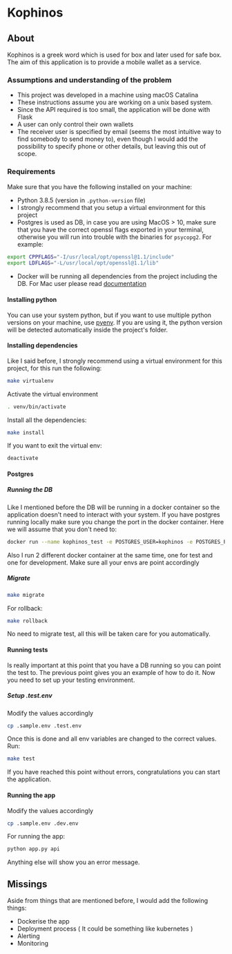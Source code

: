 # Kophinos

## About
Kophinos is a greek word which is used for box and later used for safe box. The aim of this application is to provide a
mobile wallet as a service.

### Assumptions and understanding of the problem

- This project was developed in a machine using macOS Catalina
- These instructions assume you are working on a unix based system.
- Since the API required is too small, the application will be done with Flask
- A user can only control their own wallets
- The receiver user is specified by email (seems the most intuitive way to find somebody to send
money to), even though I would add the possibility to specify phone or other details, but leaving
this out of scope.

### Requirements

Make sure that you have the following installed on your machine:

- Python 3.8.5 (version in `.python-version` file)
- I strongly recommend that you setup a virtual environment for this project
- Postgres is used as DB, in case you are using MacOS > 10, make sure that you have the correct openssl flags exported in your terminal, otherwise you will run into trouble with the binaries for `psycopg2`. For example:
```bash
export CPPFLAGS="-I/usr/local/opt/openssl@1.1/include"
export LDFLAGS="-L/usr/local/opt/openssl@1.1/lib"
```
- Docker will be running all dependencies from the project including the DB. For Mac user please read [documentation](https://docs.docker.com/docker-for-mac/)

#### Installing python

You can use your system python, but if you want to use multiple python versions on your machine, use [pyenv](https://github.com/pyenv/pyenv). If you are using it, the python version will be detected automatically inside the project's folder.

#### Installing dependencies

Like I said before, I strongly recommend using a virtual environment for this project, for this run the following:

```bash
make virtualenv
```

Activate the virtual environment
```bash
. venv/bin/activate
```

Install all the dependencies:
```bash
make install
```

If you want to exit the virtual env:
```bash
deactivate
```

#### Postgres

##### Running the DB
Like I mentioned before the DB will be running in a docker container so the application doesn't need to interact with your system. If you have postgres running locally make sure you change the port in the docker container. Here we will assume that you don't need to:

```bash
docker run --name kophinos_test -e POSTGRES_USER=kophinos -e POSTGRES_PASSWORD=kophinos -e POSTGRES_DB=kophinos_test -p 5434:5432 -d postgres:12.1
```

Also I run 2 different docker container at the same time, one for test and one for development. Make sure all your envs are point accordingly
##### Migrate

```bash
make migrate
```

For rollback:
```bash
make rollback
```

No need to migrate test, all this will be taken care for you automatically.

#### Running tests

Is really important at this point that you have a DB running so you can point the test to. The previous point gives you an example of how to do it. Now you need to set up your testing environment.

##### Setup .test.env

Modify the values accordingly
```bash
cp .sample.env .test.env
```

Once this is done and all env variables are changed to the correct values. Run:
```bash
make test
```

If you have reached this point without errors, congratulations you can start the application.


#### Running the app

Modify the values accordingly
```bash
cp .sample.env .dev.env
```

For running the app:
```bash
python app.py api
```
Anything else will show you an error message.

## Missings

Aside from things that are mentioned before, I would add the following things:

- Dockerise the app
- Deployment process ( It could be something like kubernetes )
- Alerting
- Monitoring
